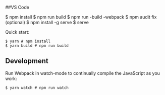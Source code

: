 ##VS Code

$ npm install 
$ npm run build
$ npm run -build -webpack
$ npm audit fix (optional)
$ npm install -g serve
$ serve

Quick start:

```
$ yarn # npm install
$ yarn build # npm run build
````

## Development

Run Webpack in watch-mode to continually compile the JavaScript as you work:

```
$ yarn watch # npm run watch
```
